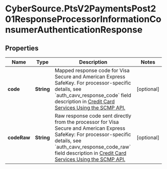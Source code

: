 # CyberSource.PtsV2PaymentsPost201ResponseProcessorInformationConsumerAuthenticationResponse

## Properties
Name | Type | Description | Notes
------------ | ------------- | ------------- | -------------
**code** | **String** | Mapped response code for Visa Secure and American Express SafeKey.  For processor-specific details, see &#x60;auth_cavv_response_code&#x60; field description in [Credit Card Services Using the SCMP API.](https://apps.cybersource.com/library/documentation/dev_guides/CC_Svcs_SCMP_API/html/)  | [optional] 
**codeRaw** | **String** | Raw response code sent directly from the processor for Visa Secure and American Express SafeKey:  For processor-specific details, see &#x60;auth_cavv_response_code_raw&#x60; field description in [Credit Card Services Using the SCMP API.](https://apps.cybersource.com/library/documentation/dev_guides/CC_Svcs_SCMP_API/html/)  | [optional] 


